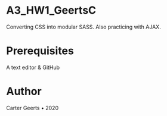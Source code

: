 # A3_HW1_GeertsC
Converting CSS into modular SASS.
Also practicing with AJAX.

# Prerequisites
A text editor & GitHub

# Author
Carter Geerts • 2020
